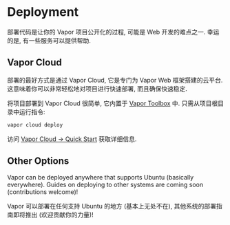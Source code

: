 # Deployment

部署代码是让你的 Vapor 项目公开化的过程, 可能是 Web 开发的难点之一. 幸运的是, 有一些服务可以提供帮助.

## Vapor Cloud

部署的最好方式是通过 Vapor Cloud, 它是专门为 Vapor Web 框架搭建的云平台. 这意味着你可以非常轻松地对项目进行快速部署, 而且确保快速稳定.

将项目部署到 Vapor Cloud 很简单, 它内置于 [Vapor Toolbox](toolbox.md) 中. 只需从项目根目录中运行指令:

```sh
vapor cloud deploy
```

访问 [Vapor Cloud &rarr; Quick Start](https://docs.vapor.cloud/quick-start/) 获取详细信息.

## Other Options

Vapor can be deployed anywhere that supports Ubuntu (basically everywhere). Guides on deploying to other systems are coming soon (contributions welcome)!

Vapor 可以部署在任何支持 Ubuntu 的地方 (基本上无处不在), 其他系统的部署指南即将推出 (欢迎贡献你的力量)!
